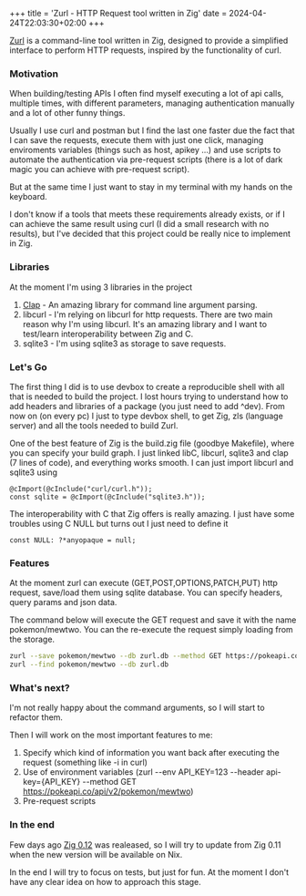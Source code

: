 +++
title = 'Zurl - HTTP Request tool written in Zig'
date = 2024-04-24T22:03:30+02:00
+++

[Zurl](https://github.com/iskyd/zurl) is a command-line tool written in Zig, designed to provide a simplified interface to perform HTTP requests, inspired by the functionality of curl.

### Motivation  ###

When building/testing APIs I often find myself executing a lot of api calls, multiple times, with different parameters, managing authentication manually and a lot of other funny things.

Usually I use curl and postman but I find the last one faster due the fact that I can save the requests, execute them with just one click, managing enviroments variables (things such as host, apikey ...) and use scripts to automate the authentication via pre-request scripts (there is a lot of dark magic you can achieve with pre-request script).

But at the same time I just want to stay in my terminal with my hands on the keyboard.

I don't know if a tools that meets these requirements already exists, or if I can achieve the same result using curl (I did a small research with no results), but I've decided that this project could be really nice to implement in Zig.

### Libraries  ###

At the moment I'm using 3 libraries in the project
1. [Clap](https://github.com/Hejsil/zig-clap) - An amazing library for command line argument parsing.
2. libcurl - I'm relying on libcurl for http requests. There are two main reason why I'm using libcurl. It's an amazing library and I want to test/learn interoperability between Zig and C.
3. sqlite3 - I'm using sqlite3 as storage to save requests.

### Let's Go ###

The first thing I did is to use devbox to create a reproducible shell with all that is needed to build the project. I lost hours trying to understand how to add headers and libraries of a package (you just need to add ^dev). From now on (on every pc) I just to type devbox shell, to get Zig, zls (language server) and all the tools needed to build Zurl.

One of the best feature of Zig is the build.zig file (goodbye Makefile), where you can specify your build graph. I just linked libC, libcurl, sqlite3 and clap (7 lines of code), and everything works smooth. I can just import libcurl and sqlite3 using 
```zig 
@cImport(@cInclude("curl/curl.h")); 
const sqlite = @cImport(@cInclude("sqlite3.h"));
```

The interoperability with C that Zig offers is really amazing. I just have some troubles using C NULL but turns out I just need to define it
```zig
const NULL: ?*anyopaque = null;
```

### Features ###

At the moment zurl can execute (GET,POST,OPTIONS,PATCH,PUT) http request, save/load them using sqlite database. You can specify headers, query params and json data.

The command below will execute the GET request and save it with the name pokemon/mewtwo. You can the re-execute the request simply loading from the storage.
```bash
zurl --save pokemon/mewtwo --db zurl.db --method GET https://pokeapi.co/api/v2/pokemon/mewtwo
zurl --find pokemon/mewtwo --db zurl.db
```

### What's next? ###

I'm not really happy about the command arguments, so I will start to refactor them. 

Then I will work on the most important features to me:
1. Specify which kind of information you want back after executing the request (something like -i in curl)
2. Use of environment variables (zurl --env API_KEY=123 --header api-key={API_KEY} --method GET https://pokeapi.co/api/v2/pokemon/mewtwo)
3. Pre-request scripts

### In the end ###

Few days ago [Zig 0.12](https://ziglang.org/download/0.12.0/release-notes.html) was realeased, so I will try to update from Zig 0.11 when the new version will be available on Nix.

In the end I will try to focus on tests, but just for fun. At the moment I don't have any clear idea on how to approach this stage.

